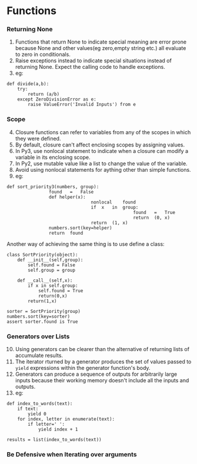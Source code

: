 # Functions
### Returning None
1. Functions that return None to indicate special meaning are error prone because None and other values(eg zero,empty string etc.) 
all evaluate to zero in conditionals. 
2. Raise exceptions instead to indicate special situations instead of returning None. Expect the calling code to handle exceptions.
3. eg: 

```
def divide(a,b):
    try:
        return (a/b)
    except ZeroDivisionError as e:
        raise ValueError('Invalid Inputs') from e
```

### Scope
4. Closure functions can refer to variables from any of the scopes in which they were defined. 
5. By default, closure can't affect enclosing scopes by assigning values. 
6. In Py3, use nonlocal statement to indicate when a closure can modify a variable in its enclosing scope. 
7. In Py2, use mutable value like a list to change the value of the variable. 
8. Avoid using nonlocal statements for aything other than simple functions. 
9. eg:

```
def	sort_priority3(numbers,	group):
				found	=	False
				def	helper(x):
								nonlocal	found
								if	x	in	group:
												found	=	True
												return	(0,	x)
								return	(1,	x)
				numbers.sort(key=helper)
				return	found
```
Another way of achieving the same thing is to use define a class:
```
class SortPriority(object):
    def __init__(self,group):
        self.found = False
        self.group = group
    
    def __call__(self,x):
        if x in self.group:
            self.found = True
            return(0,x)
        return(1,x)
        
sorter = SortPriority(group)
numbers.sort(key=sorter) 
assert sorter.found is True
```

### Generators over Lists
10. Using generators can be clearer than the alternative of returning lists of accumulate results.
11. The iterator rturned by a generator produces the set of values passed to `yield` expressions within the generator function's
body. 
12. Generators can produce a sequence of outputs for arbitrarily large inputs because their working memory doesn't include all
the inputs and outputs. 
13. eg:

```
def index_to_words(text):
    if text:
        yield 0
    for index, letter in enumerate(text):
        if letter=' ':
            yield index + 1

results = list(index_to_words(text))
```

### Be Defensive when Iterating over arguments
































